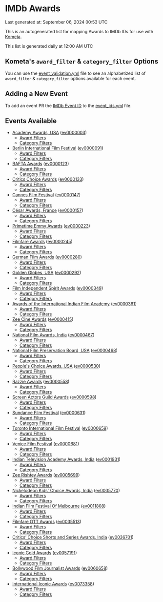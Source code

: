 # IMDb Awards

Last generated at: September 06, 2024 00:53 UTC

This is an autogenerated list for mapping Awards to IMDb IDs for use with [Kometa](https://github.com/Kometa-Team/Kometa).

This list is generated daily at 12:00 AM UTC 

## Kometa's `award_filter` & `category_filter` Options

You can use the [event_validation.yml](https://github.com/Kometa-Team/IMDb-Awards/blob/master/event_validation.yml) file to see an alphabetized list of `award_filter` & `category_filter` options available for each event.

## Adding a New Event

To add an event PR the [IMDb Event ID](https://www.imdb.com/event/all/) to the [event_ids.yml](https://github.com/Kometa-Team/IMDb-Awards/blob/master/event_ids.yml) file.

## Events Available

* [Academy Awards, USA](https://www.imdb.com/event/ev0000003) ([ev0000003](https://github.com/Kometa-Team/IMDb-Awards/blob/master/event_validation.yml#L1))
  * [Award Filters](https://github.com/Kometa-Team/IMDb-Awards/blob/master/event_validation.yml#L6)
  * [Category Filters](https://github.com/Kometa-Team/IMDb-Awards/blob/master/event_validation.yml#L14)
* [Berlin International Film Festival](https://www.imdb.com/event/ev0000091) ([ev0000091](https://github.com/Kometa-Team/IMDb-Awards/blob/master/event_validation.yml#L148))
  * [Award Filters](https://github.com/Kometa-Team/IMDb-Awards/blob/master/event_validation.yml#L152)
  * [Category Filters](https://github.com/Kometa-Team/IMDb-Awards/blob/master/event_validation.yml#L347)
* [BAFTA Awards](https://www.imdb.com/event/ev0000123) ([ev0000123](https://github.com/Kometa-Team/IMDb-Awards/blob/master/event_validation.yml#L624))
  * [Award Filters](https://github.com/Kometa-Team/IMDb-Awards/blob/master/event_validation.yml#L629)
  * [Category Filters](https://github.com/Kometa-Team/IMDb-Awards/blob/master/event_validation.yml#L662)
* [Critics Choice Awards](https://www.imdb.com/event/ev0000133) ([ev0000133](https://github.com/Kometa-Team/IMDb-Awards/blob/master/event_validation.yml#L1152))
  * [Award Filters](https://github.com/Kometa-Team/IMDb-Awards/blob/master/event_validation.yml#L1155)
  * [Category Filters](https://github.com/Kometa-Team/IMDb-Awards/blob/master/event_validation.yml#L1160)
* [Cannes Film Festival](https://www.imdb.com/event/ev0000147) ([ev0000147](https://github.com/Kometa-Team/IMDb-Awards/blob/master/event_validation.yml#L1261))
  * [Award Filters](https://github.com/Kometa-Team/IMDb-Awards/blob/master/event_validation.yml#L1266)
  * [Category Filters](https://github.com/Kometa-Team/IMDb-Awards/blob/master/event_validation.yml#L1433)
* [César Awards, France](https://www.imdb.com/event/ev0000157) ([ev0000157](https://github.com/Kometa-Team/IMDb-Awards/blob/master/event_validation.yml#L1663))
  * [Award Filters](https://github.com/Kometa-Team/IMDb-Awards/blob/master/event_validation.yml#L1666)
  * [Category Filters](https://github.com/Kometa-Team/IMDb-Awards/blob/master/event_validation.yml#L1671)
* [Primetime Emmy Awards](https://www.imdb.com/event/ev0000223) ([ev0000223](https://github.com/Kometa-Team/IMDb-Awards/blob/master/event_validation.yml#L1728))
  * [Award Filters](https://github.com/Kometa-Team/IMDb-Awards/blob/master/event_validation.yml#L1733)
  * [Category Filters](https://github.com/Kometa-Team/IMDb-Awards/blob/master/event_validation.yml#L1740)
* [Filmfare Awards](https://www.imdb.com/event/ev0000245) ([ev0000245](https://github.com/Kometa-Team/IMDb-Awards/blob/master/event_validation.yml#L2952))
  * [Award Filters](https://github.com/Kometa-Team/IMDb-Awards/blob/master/event_validation.yml#L2956)
  * [Category Filters](https://github.com/Kometa-Team/IMDb-Awards/blob/master/event_validation.yml#L2965)
* [German Film Awards](https://www.imdb.com/event/ev0000280) ([ev0000280](https://github.com/Kometa-Team/IMDb-Awards/blob/master/event_validation.yml#L3067))
  * [Award Filters](https://github.com/Kometa-Team/IMDb-Awards/blob/master/event_validation.yml#L3071)
  * [Category Filters](https://github.com/Kometa-Team/IMDb-Awards/blob/master/event_validation.yml#L3094)
* [Golden Globes, USA](https://www.imdb.com/event/ev0000292) ([ev0000292](https://github.com/Kometa-Team/IMDb-Awards/blob/master/event_validation.yml#L3167))
  * [Award Filters](https://github.com/Kometa-Team/IMDb-Awards/blob/master/event_validation.yml#L3172)
  * [Category Filters](https://github.com/Kometa-Team/IMDb-Awards/blob/master/event_validation.yml#L3180)
* [Film Independent Spirit Awards](https://www.imdb.com/event/ev0000349) ([ev0000349](https://github.com/Kometa-Team/IMDb-Awards/blob/master/event_validation.yml#L3346))
  * [Award Filters](https://github.com/Kometa-Team/IMDb-Awards/blob/master/event_validation.yml#L3349)
  * [Category Filters](https://github.com/Kometa-Team/IMDb-Awards/blob/master/event_validation.yml#L3358)
* [Awards of the International Indian Film Academy](https://www.imdb.com/event/ev0000361) ([ev0000361](https://github.com/Kometa-Team/IMDb-Awards/blob/master/event_validation.yml#L3398))
  * [Award Filters](https://github.com/Kometa-Team/IMDb-Awards/blob/master/event_validation.yml#L3400)
  * [Category Filters](https://github.com/Kometa-Team/IMDb-Awards/blob/master/event_validation.yml#L3409)
* [Zee Cine Awards](https://www.imdb.com/event/ev0000415) ([ev0000415](https://github.com/Kometa-Team/IMDb-Awards/blob/master/event_validation.yml#L3488))
  * [Award Filters](https://github.com/Kometa-Team/IMDb-Awards/blob/master/event_validation.yml#L3490)
  * [Category Filters](https://github.com/Kometa-Team/IMDb-Awards/blob/master/event_validation.yml#L3500)
* [National Film Awards, India](https://www.imdb.com/event/ev0000467) ([ev0000467](https://github.com/Kometa-Team/IMDb-Awards/blob/master/event_validation.yml#L3605))
  * [Award Filters](https://github.com/Kometa-Team/IMDb-Awards/blob/master/event_validation.yml#L3609)
  * [Category Filters](https://github.com/Kometa-Team/IMDb-Awards/blob/master/event_validation.yml#L3623)
* [National Film Preservation Board, USA](https://www.imdb.com/event/ev0000468) ([ev0000468](https://github.com/Kometa-Team/IMDb-Awards/blob/master/event_validation.yml#L3822))
  * [Award Filters](https://github.com/Kometa-Team/IMDb-Awards/blob/master/event_validation.yml#L3825)
  * [Category Filters](https://github.com/Kometa-Team/IMDb-Awards/blob/master/event_validation.yml#L3827)
* [People's Choice Awards, USA](https://www.imdb.com/event/ev0000530) ([ev0000530](https://github.com/Kometa-Team/IMDb-Awards/blob/master/event_validation.yml#L3830))
  * [Award Filters](https://github.com/Kometa-Team/IMDb-Awards/blob/master/event_validation.yml#L3833)
  * [Category Filters](https://github.com/Kometa-Team/IMDb-Awards/blob/master/event_validation.yml#L3836)
* [Razzie Awards](https://www.imdb.com/event/ev0000558) ([ev0000558](https://github.com/Kometa-Team/IMDb-Awards/blob/master/event_validation.yml#L4079))
  * [Award Filters](https://github.com/Kometa-Team/IMDb-Awards/blob/master/event_validation.yml#L4082)
  * [Category Filters](https://github.com/Kometa-Team/IMDb-Awards/blob/master/event_validation.yml#L4087)
* [Screen Actors Guild Awards](https://www.imdb.com/event/ev0000598) ([ev0000598](https://github.com/Kometa-Team/IMDb-Awards/blob/master/event_validation.yml#L4127))
  * [Award Filters](https://github.com/Kometa-Team/IMDb-Awards/blob/master/event_validation.yml#L4130)
  * [Category Filters](https://github.com/Kometa-Team/IMDb-Awards/blob/master/event_validation.yml#L4132)
* [Sundance Film Festival](https://www.imdb.com/event/ev0000631) ([ev0000631](https://github.com/Kometa-Team/IMDb-Awards/blob/master/event_validation.yml#L4158))
  * [Award Filters](https://github.com/Kometa-Team/IMDb-Awards/blob/master/event_validation.yml#L4161)
  * [Category Filters](https://github.com/Kometa-Team/IMDb-Awards/blob/master/event_validation.yml#L4211)
* [Toronto International Film Festival](https://www.imdb.com/event/ev0000659) ([ev0000659](https://github.com/Kometa-Team/IMDb-Awards/blob/master/event_validation.yml#L4323))
  * [Award Filters](https://github.com/Kometa-Team/IMDb-Awards/blob/master/event_validation.yml#L4326)
  * [Category Filters](https://github.com/Kometa-Team/IMDb-Awards/blob/master/event_validation.yml#L4378)
* [Venice Film Festival](https://www.imdb.com/event/ev0000681) ([ev0000681](https://github.com/Kometa-Team/IMDb-Awards/blob/master/event_validation.yml#L4450))
  * [Award Filters](https://github.com/Kometa-Team/IMDb-Awards/blob/master/event_validation.yml#L4455)
  * [Category Filters](https://github.com/Kometa-Team/IMDb-Awards/blob/master/event_validation.yml#L4789)
* [Indian Television Academy Awards, India](https://www.imdb.com/event/ev0001931) ([ev0001931](https://github.com/Kometa-Team/IMDb-Awards/blob/master/event_validation.yml#L5228))
  * [Award Filters](https://github.com/Kometa-Team/IMDb-Awards/blob/master/event_validation.yml#L5230)
  * [Category Filters](https://github.com/Kometa-Team/IMDb-Awards/blob/master/event_validation.yml#L5239)
* [Zee Rishtey Awards](https://www.imdb.com/event/ev0005699) ([ev0005699](https://github.com/Kometa-Team/IMDb-Awards/blob/master/event_validation.yml#L5413))
  * [Award Filters](https://github.com/Kometa-Team/IMDb-Awards/blob/master/event_validation.yml#L5415)
  * [Category Filters](https://github.com/Kometa-Team/IMDb-Awards/blob/master/event_validation.yml#L5417)
* [Nickelodeon Kids' Choice Awards, India](https://www.imdb.com/event/ev0005770) ([ev0005770](https://github.com/Kometa-Team/IMDb-Awards/blob/master/event_validation.yml#L5492))
  * [Award Filters](https://github.com/Kometa-Team/IMDb-Awards/blob/master/event_validation.yml#L5494)
  * [Category Filters](https://github.com/Kometa-Team/IMDb-Awards/blob/master/event_validation.yml#L5497)
* [Indian Film Festival Of Melbourne](https://www.imdb.com/event/ev0011808) ([ev0011808](https://github.com/Kometa-Team/IMDb-Awards/blob/master/event_validation.yml#L5532))
  * [Award Filters](https://github.com/Kometa-Team/IMDb-Awards/blob/master/event_validation.yml#L5534)
  * [Category Filters](https://github.com/Kometa-Team/IMDb-Awards/blob/master/event_validation.yml#L5546)
* [Filmfare OTT Awards](https://www.imdb.com/event/ev0035513) ([ev0035513](https://github.com/Kometa-Team/IMDb-Awards/blob/master/event_validation.yml#L5568))
  * [Award Filters](https://github.com/Kometa-Team/IMDb-Awards/blob/master/event_validation.yml#L5570)
  * [Category Filters](https://github.com/Kometa-Team/IMDb-Awards/blob/master/event_validation.yml#L5576)
* [Critics’ Choice Shorts and Series Awards, India](https://www.imdb.com/event/ev0036701) ([ev0036701](https://github.com/Kometa-Team/IMDb-Awards/blob/master/event_validation.yml#L5639))
  * [Award Filters](https://github.com/Kometa-Team/IMDb-Awards/blob/master/event_validation.yml#L5641)
  * [Category Filters](https://github.com/Kometa-Team/IMDb-Awards/blob/master/event_validation.yml#L5644)
* [Iconic Gold Awards](https://www.imdb.com/event/ev0057191) ([ev0057191](https://github.com/Kometa-Team/IMDb-Awards/blob/master/event_validation.yml#L5662))
  * [Award Filters](https://github.com/Kometa-Team/IMDb-Awards/blob/master/event_validation.yml#L5664)
  * [Category Filters](https://github.com/Kometa-Team/IMDb-Awards/blob/master/event_validation.yml#L5666)
* [Bollywood Film Journalist Awards](https://www.imdb.com/event/ev0060658) ([ev0060658](https://github.com/Kometa-Team/IMDb-Awards/blob/master/event_validation.yml#L5725))
  * [Award Filters](https://github.com/Kometa-Team/IMDb-Awards/blob/master/event_validation.yml#L5727)
  * [Category Filters](https://github.com/Kometa-Team/IMDb-Awards/blob/master/event_validation.yml#L5732)
* [International Iconic Awards](https://www.imdb.com/event/ev0073358) ([ev0073358](https://github.com/Kometa-Team/IMDb-Awards/blob/master/event_validation.yml#L5744))
  * [Award Filters](https://github.com/Kometa-Team/IMDb-Awards/blob/master/event_validation.yml#L5746)
  * [Category Filters](https://github.com/Kometa-Team/IMDb-Awards/blob/master/event_validation.yml#L5749)
